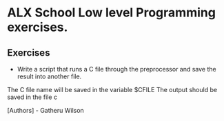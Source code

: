 # ALX School Low level Programming exercises.

## Exercises
- Write a script that runs a C file through the preprocessor and save the result into another file.

The C file name will be saved in the variable $CFILE
The output should be saved in the file c

[Authors] - Gatheru Wilson
